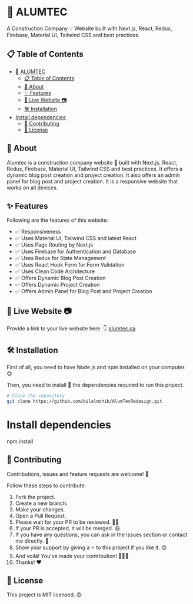# 🚧 ALUMTEC

A Construction Company 💡 Website built with Next.js, React, Redux, Firebase, Material UI, Tailwind CSS and best practices. 

## 📋 Table of Contents

- [🚧 ALUMTEC](#-alumtec)
  - [📋 Table of Contents](#-table-of-contents)
  - [🧐 About](#-about)
  - [✨ Features](#-features)
  - [🎥 Live Website 📷](#-live-website-)
  - [🛠️ Installation](#️-installation)
- [Install dependencies](#install-dependencies)
  - [🤝 Contributing](#-contributing)
  - [📄 License](#-license)

## 🧐 About

Alumtec is a construction company website 🌟 built with Next.js, React, Redux, Firebase, Material UI, Tailwind CSS and best practices. It offers a dynamic blog post creation and project creation. It also offers an admin panel for blog post and project creation. It is a responsive website that works on all devices.

## ✨ Features

Following are the features of this website:

- ✅ Responsiveness
- ✅ Uses Material UI, Tailwind CSS and latest React
- ✅ Uses Page Routing by Next.js
- ✅ Uses Firebase for Authentication and Database
- ✅ Uses Redux for State Management
- ✅ Uses React Hook Form for Form Validation
- ✅ Uses Clean Code Architecture
- ✅ Offers Dynamic Blog Post Creation
- ✅ Offers Dynamic Project Creation
- ✅ Offers Admin Panel for Blog Post and Project Creation

## 🎥 Live Website 📷

Provide a link to your live website here. 👇
[alumtec.ca](https://alumtec.ca/)

## 🛠️ Installation

First of all, you need to have Node.js and npm installed on your computer. 😊

Then, you need to install 🔧 the dependencies required to run this project.

```bash
# Clone the repository
git clone https://github.com/bilalmohib/AlumTecRedesign.git
```

# Install dependencies

npm install

## 🤝 Contributing

Contributions, issues and feature requests are welcome! 🤝

Follow these steps to contribute:

1. Fork the project.
2. Create a new branch.
3. Make your changes.
4. Open a Pull Request.
5. Please wait for your PR to be reviewed. 🙏🏼
6. If your PR is accepted, it will be merged. 😃
7. If you have any questions, you can ask in the Issues section or contact me directly. 🤩
8. Show your support by giving a ⭐ to this project if you like it. 😊
9. And voilà! You've made your contribution! 🎉🎉🎉
10. Thanks! ❤️

## 📄 License

This project is MIT licensed. 😊
